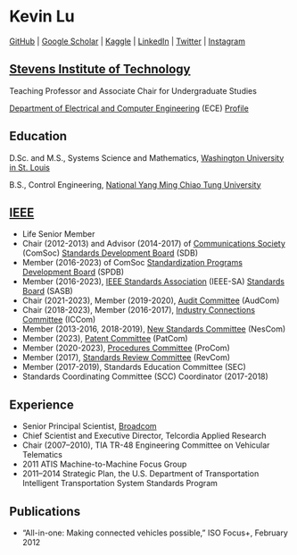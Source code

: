 # Kevin Lu
[GitHub](https://github.com/kevinwlu) | 
[Google Scholar](https://scholar.google.com/citations?user=r3ktnhEAAAAJ) | 
[Kaggle](https://www.kaggle.com/kevinwlu) | 
[LinkedIn](https://www.linkedin.com/in/kevinwlu) | 
[Twitter](https://twitter.com/kevinwlu) |
[Instagram](https://www.instagram.com/kevinwenlu/)

## [Stevens Institute of Technology](https://www.stevens.edu/)
Teaching Professor and Associate Chair for Undergraduate Studies

[Department of Electrical and Computer Engineering](https://www.stevens.edu/school-engineering-science/departments/electrical-computer-engineering) (ECE)
[Profile](https://www.stevens.edu/profile/klu2)

## Education
D.Sc. and M.S., Systems Science and Mathematics, [Washington University in St. Louis](https://wustl.edu/)

B.S., Control Engineering, [National Yang Ming Chiao Tung University](https://en.nycu.edu.tw/)

## [IEEE](https://www.ieee.org/)
* Life Senior Member
* Chair (2012-2013) and Advisor (2014-2017) of [Communications Society](https://www.comsoc.org/) (ComSoc) [Standards Development Board](https://www.comsoc.org/about/boards/standards-development-board) (SDB)
* Member (2016-2023) of ComSoc [Standardization Programs Development Board](https://www.comsoc.org/about/boards/standardization-programs-development-board) (SPDB)
* Member (2016-2023), [IEEE Standards Association](https://standards.ieee.org/) (IEEE-SA) [Standards Board](https://standards.ieee.org/about/sasb/) (SASB)
* Chair (2021-2023), Member (2019-2020), [Audit Committee](https://standards.ieee.org/about/sasb/audcom/) (AudCom)
* Chair (2018-2023), Member (2016-2017), [Industry Connections Committee](https://standards.ieee.org/about/bog/iccom/) (ICCom)
* Member (2013-2016, 2018-2019), [New Standards Committee](https://standards.ieee.org/about/sasb/nescom/) (NesCom)
* Member (2023), [Patent Committee](https://standards.ieee.org/about/sasb/patcom/) (PatCom)
* Member (2020-2023), [Procedures Committee](https://standards.ieee.org/about/sasb/procom/) (ProCom)
* Member (2017), [Standards Review Committee](https://standards.ieee.org/about/sasb/revcom/) (RevCom)
* Member (2017-2019), Standards Education Committee (SEC)
* Standards Coordinating Committee (SCC) Coordinator (2017-2018)

## Experience
* Senior Principal Scientist, [Broadcom](https://www.broadcom.com/)
* Chief Scientist and Executive Director, Telcordia Applied Research
* Chair (2007–2010), TIA TR-48 Engineering Committee on Vehicular Telematics
* 2011 ATIS Machine-to-Machine Focus Group
* 2011–2014 Strategic Plan, the U.S. Department of Transportation Intelligent Transportation System Standards Program

## Publications
* “All-in-one: Making connected vehicles possible,” ISO Focus+, February 2012
